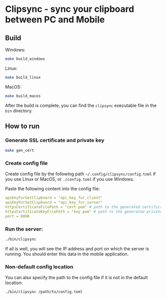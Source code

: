 # Clipsync - sync your clipboard between PC and Mobile

## Build

Windows:

```bash
make build_windows
```

Linux:

```bash
make build_linux
```

MacOS:

```bash
make build_macos
```

After the build is complete, you can find the `clipsync` executable file in the `bin` directory.

## How to run

### Generate SSL certificate and private key

```bash
make gen_cert
```

### Create config file

Create config file by the following path `~/.config/clipsync/config.toml` if you use Linux or MacOS, or `./config.toml` if you use Windows.

Paste the following content into the config file:

```yaml
apiKeyForGetClipboard = "api_key_for_client"
apiKeyForSetClipboard = "api_key_for_server"
httpsCertificateFilePath = "cert.pem" # path to the generated certificate from the previous step
httpsCertificateKeyFilePath = "key.pem" # path to the generated private key from the previous step
port = 8090
```

### Run the server:

```bash
./bin/clipsync
```

If all is well, you will see the IP address and port on which the server is running.
You should enter this data in the mobile application.

### Non-default config location

You can also specify the path to the config file if it is not in the default location:

```bash
./bin/clipsync /path/to/config.toml
```
